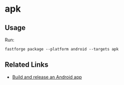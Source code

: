 # apk

## Usage

Run:

```
fastforge package --platform android --targets apk
```

## Related Links

- [Build and release an Android app](https://docs.flutter.dev/deployment/android)
